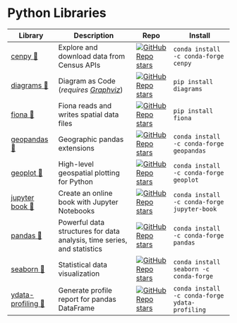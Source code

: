 # Python Libraries

| Library | Description | Repo | Install |
| ---- | ----------- | ---- | ------- |
| [cenpy 📄](https://cenpy-devs.github.io/cenpy/) | Explore and download data from Census APIs | [![GitHub Repo stars](https://img.shields.io/github/stars/cenpy-devs/cenpy?style=social)](https://github.com/cenpy-devs/cenpy) | `conda install -c conda-forge cenpy` |
| [diagrams 📄](https://diagrams.mingrammer.com/docs/getting-started/installation) | Diagram as Code (_requires [Graphviz](https://graphviz.gitlab.io/download/)_) | [![GitHub Repo stars](https://img.shields.io/github/stars/mingrammer/diagrams?style=social)](https://github.com/mingrammer/diagrams) | `pip install diagrams` |
| [fiona 📄](https://fiona.readthedocs.io/) | Fiona reads and writes spatial data files | [![GitHub Repo stars](https://img.shields.io/github/stars/Toblerity/Fiona?style=social)](https://github.com/Toblerity/Fiona) | `pip install fiona` |
| [geopandas 📄](https://geopandas.org/en/stable/docs.html) | Geographic pandas extensions| [![GitHub Repo stars](https://img.shields.io/github/stars/geopandas/geopandas?style=social)](https://github.com/geopandas/geopandas) | `conda install -c conda-forge geopandas` |
| [geoplot 📄](https://residentmario.github.io/geoplot/index.html) | High-level geospatial plotting for Python | [![GitHub Repo stars](https://img.shields.io/github/stars/ResidentMario/geoplot?style=social)](https://github.com/ResidentMario/geoplot) | `conda install -c conda-forge geoplot` |
| [jupyter book 📄](https://jupyterbook.org/en/stable/intro.html) | Create an online book with Jupyter Notebooks | [![GitHub Repo stars](https://img.shields.io/github/stars/executablebooks/jupyter-book?style=social)](https://github.com/executablebooks/jupyter-book) | `conda install -c conda-forge jupyter-book` |
| [pandas 📄](https://pandas.pydata.org/docs/) | Powerful data structures for data analysis, time series, and statistics | [![GitHub Repo stars](https://img.shields.io/github/stars/pandas-dev/pandas?style=social)](https://github.com/pandas-dev/pandas) | `conda install -c conda-forge pandas` |
| [seaborn 📄](https://seaborn.pydata.org/) | Statistical data visualization | [![GitHub Repo stars](https://img.shields.io/github/stars/mwaskom/seaborn?style=social)](https://github.com/mwaskom/seaborn) | `conda install seaborn -c conda-forge` |
| [ydata-profiling 📄](https://ydata-profiling.ydata.ai) | Generate profile report for pandas DataFrame | [![GitHub Repo stars](https://img.shields.io/github/stars/ydataai/ydata-profiling?style=social)](https://github.com/ydataai/ydata-profiling) | `conda install -c conda-forge ydata-profiling` |
